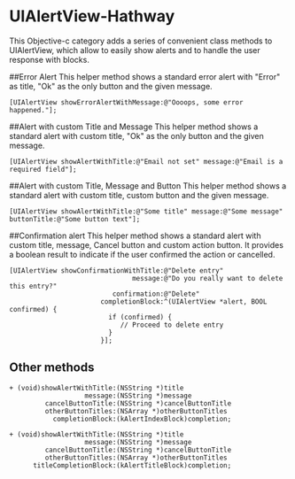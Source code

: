 UIAlertView-Hathway
===================

This Objective-c category adds a series of convenient class methods to UIAlertView, 
which allow to easily show alerts and to handle the user response with blocks.

##Error Alert
This helper method shows a standard error alert with "Error" as title, "Ok" as the only button and the given message.

```objc
[UIAlertView showErrorAlertWithMessage:@"Oooops, some error happened."];
```

##Alert with custom Title and Message
This helper method shows a standard alert with custom title, "Ok" as the only button and the given message.

```objc
[UIAlertView showAlertWithTitle:@"Email not set" message:@"Email is a required field"];
```

##Alert with custom Title, Message and Button
This helper method shows a standard alert with custom title, custom button and the given message.

```objc
[UIAlertView showAlertWithTitle:@"Some title" message:@"Some message" buttonTitle:@"Some button text"];
```

##Confirmation alert
This helper method shows a standard alert with custom title, message, Cancel button and custom action button. 
It provides a boolean result to indicate if the user confirmed the action or cancelled.

```objc
[UIAlertView showConfirmationWithTitle:@"Delete entry"
                               message:@"Do you really want to delete this entry?"
                          confirmation:@"Delete"
                       completionBlock:^(UIAlertView *alert, BOOL confirmed) {
                         if (confirmed) {
                            // Proceed to delete entry
                         }
                       }];
```

## Other methods

```objc
+ (void)showAlertWithTitle:(NSString *)title
                   message:(NSString *)message
         cancelButtonTitle:(NSString *)cancelButtonTitle
         otherButtonTitles:(NSArray *)otherButtonTitles
           completionBlock:(kAlertIndexBlock)completion;

+ (void)showAlertWithTitle:(NSString *)title
                   message:(NSString *)message
         cancelButtonTitle:(NSString *)cancelButtonTitle
         otherButtonTitles:(NSArray *)otherButtonTitles
      titleCompletionBlock:(kAlertTitleBlock)completion;
```

